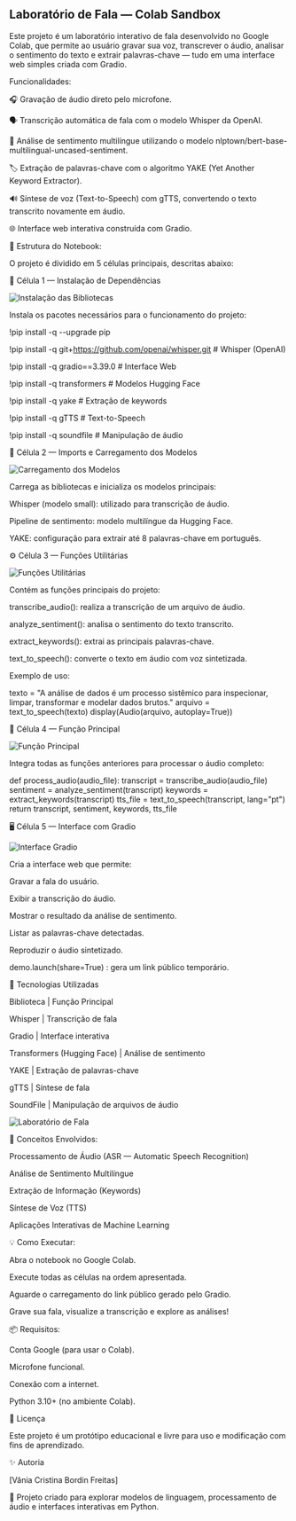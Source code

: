 ## Laboratório de Fala — Colab Sandbox

Este projeto é um laboratório interativo de fala desenvolvido no Google Colab, que permite ao usuário gravar sua voz, transcrever o áudio, analisar o sentimento do texto e extrair palavras-chave — tudo em uma interface web simples criada com Gradio.

Funcionalidades:

🎧 Gravação de áudio direto pelo microfone.

🗣️ Transcrição automática de fala com o modelo Whisper da OpenAI.

💬 Análise de sentimento multilíngue utilizando o modelo nlptown/bert-base-multilingual-uncased-sentiment.

🏷️ Extração de palavras-chave com o algoritmo YAKE (Yet Another Keyword Extractor).

🔊 Síntese de voz (Text-to-Speech) com gTTS, convertendo o texto transcrito novamente em áudio.

🌐 Interface web interativa construída com Gradio.

🧩 Estrutura do Notebook:

O projeto é dividido em 5 células principais, descritas abaixo:

🧱 Célula 1 — Instalação de Dependências

![Instalação das Bibliotecas](images/install.png)


Instala os pacotes necessários para o funcionamento do projeto:

!pip install -q --upgrade pip

!pip install -q git+https://github.com/openai/whisper.git   # Whisper (OpenAI)

!pip install -q gradio==3.39.0                              # Interface Web

!pip install -q transformers                                # Modelos Hugging Face

!pip install -q yake                                        # Extração de keywords

!pip install -q gTTS                                        # Text-to-Speech

!pip install -q soundfile                                   # Manipulação de áudio


🧠 Célula 2 — Imports e Carregamento dos Modelos

![Carregamento dos Modelos](images/Carregamento_rapido.png)


Carrega as bibliotecas e inicializa os modelos principais:

Whisper (modelo small): utilizado para transcrição de áudio.

Pipeline de sentimento: modelo multilíngue da Hugging Face.

YAKE: configuração para extrair até 8 palavras-chave em português.

⚙️ Célula 3 — Funções Utilitárias

![Funções Utilitárias](images/Função_Utilitária.png)


Contém as funções principais do projeto:

transcribe_audio(): realiza a transcrição de um arquivo de áudio.

analyze_sentiment(): analisa o sentimento do texto transcrito.

extract_keywords(): extrai as principais palavras-chave.

text_to_speech(): converte o texto em áudio com voz sintetizada.

Exemplo de uso:

texto = "A análise de dados é um processo sistêmico para inspecionar, limpar, transformar e modelar dados brutos."
arquivo = text_to_speech(texto)
display(Audio(arquivo, autoplay=True))

🔗 Célula 4 — Função Principal

![Função Principal](images/Função_Integra_Tudo.png)


Integra todas as funções anteriores para processar o áudio completo:

def process_audio(audio_file):
    transcript = transcribe_audio(audio_file)
    sentiment = analyze_sentiment(transcript)
    keywords = extract_keywords(transcript)
    tts_file = text_to_speech(transcript, lang="pt")
    return transcript, sentiment, keywords, tts_file

🖥️ Célula 5 — Interface com Gradio

![Interface Gradio](images/Interface_Gracio.png)


Cria a interface web que permite:

Gravar a fala do usuário.

Exibir a transcrição do áudio.

Mostrar o resultado da análise de sentimento.

Listar as palavras-chave detectadas.

Reproduzir o áudio sintetizado.

demo.launch(share=True) : gera um link público temporário.

🧰 Tecnologias Utilizadas

Biblioteca | Função Principal

Whisper |	Transcrição de fala

Gradio |	Interface interativa

Transformers (Hugging Face)	| Análise de sentimento

YAKE |	Extração de palavras-chave

gTTS |	Síntese de fala

SoundFile |	Manipulação de arquivos de áudio

![Laboratório de Fala](images/Laboratorio_de_Fala.png)


🧠 Conceitos Envolvidos:

Processamento de Áudio (ASR — Automatic Speech Recognition)

Análise de Sentimento Multilíngue

Extração de Informação (Keywords)

Síntese de Voz (TTS)

Aplicações Interativas de Machine Learning

💡 Como Executar:

Abra o notebook no Google Colab.

Execute todas as células na ordem apresentada.

Aguarde o carregamento do link público gerado pelo Gradio.

Grave sua fala, visualize a transcrição e explore as análises!

📦 Requisitos:

Conta Google (para usar o Colab).

Microfone funcional.

Conexão com a internet.

Python 3.10+ (no ambiente Colab).

🧾 Licença

Este projeto é um protótipo educacional e livre para uso e modificação com fins de aprendizado.

✨ Autoria

[Vânia Cristina Bordin Freitas]

💬 Projeto criado para explorar modelos de linguagem, processamento de áudio e interfaces interativas em Python.
